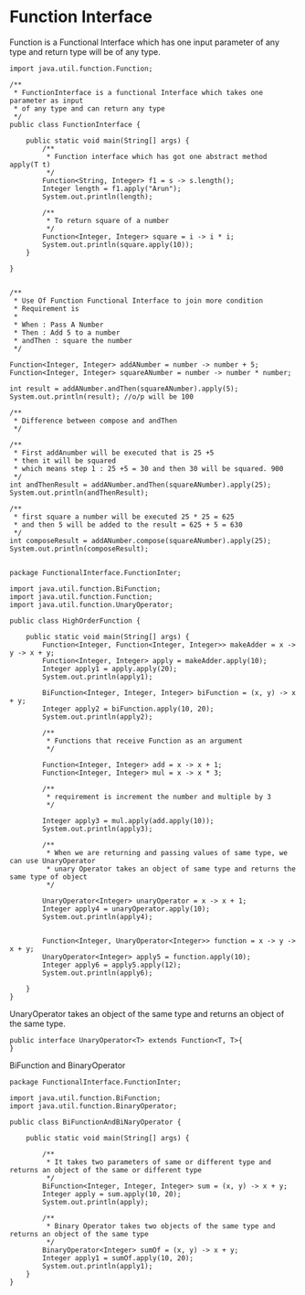 # Function Interface

Function is a Functional Interface which has one input parameter of any 
type and return type will be of any type.

    import java.util.function.Function;
    
    /**
     * FunctionInterface is a functional Interface which takes one parameter as input
     * of any type and can return any type
     */
    public class FunctionInterface {
    
        public static void main(String[] args) {
            /**
             * Function interface which has got one abstract method apply(T t)
             */
            Function<String, Integer> f1 = s -> s.length();
            Integer length = f1.apply("Arun");
            System.out.println(length);
    
            /**
             * To return square of a number
             */
            Function<Integer, Integer> square = i -> i * i;
            System.out.println(square.apply(10));
        }
    
    }
    
    
    /**
     * Use Of Function Functional Interface to join more condition
     * Requirement is
     *
     * When : Pass A Number
     * Then : Add 5 to a number
     * andThen : square the number
     */

    Function<Integer, Integer> addANumber = number -> number + 5;
    Function<Integer, Integer> squareANumber = number -> number * number;

    int result = addANumber.andThen(squareANumber).apply(5);
    System.out.println(result); //o/p will be 100
    
    /**
     * Difference between compose and andThen
     */

    /**
     * First addAnumber will be executed that is 25 +5
     * then it will be squared
     * which means step 1 : 25 +5 = 30 and then 30 will be squared. 900
     */
    int andThenResult = addANumber.andThen(squareANumber).apply(25);
    System.out.println(andThenResult);

    /**
     * first square a number will be executed 25 * 25 = 625
     * and then 5 will be added to the result = 625 + 5 = 630
     */
    int composeResult = addANumber.compose(squareANumber).apply(25);
    System.out.println(composeResult);


    package FunctionalInterface.FunctionInter;
    
    import java.util.function.BiFunction;
    import java.util.function.Function;
    import java.util.function.UnaryOperator;
    
    public class HighOrderFunction {
    
        public static void main(String[] args) {
            Function<Integer, Function<Integer, Integer>> makeAdder = x -> y -> x + y;
            Function<Integer, Integer> apply = makeAdder.apply(10);
            Integer apply1 = apply.apply(20);
            System.out.println(apply1);
    
            BiFunction<Integer, Integer, Integer> biFunction = (x, y) -> x + y;
            Integer apply2 = biFunction.apply(10, 20);
            System.out.println(apply2);
    
            /**
             * Functions that receive Function as an argument
             */
    
            Function<Integer, Integer> add = x -> x + 1;
            Function<Integer, Integer> mul = x -> x * 3;
    
            /**
             * requirement is increment the number and multiple by 3
             */
    
            Integer apply3 = mul.apply(add.apply(10));
            System.out.println(apply3);
    
            /**
             * When we are returning and passing values of same type, we can use UnaryOperator
             * unary Operator takes an object of same type and returns the same type of object
             */
    
            UnaryOperator<Integer> unaryOperator = x -> x + 1;
            Integer apply4 = unaryOperator.apply(10);
            System.out.println(apply4);
    
    
            Function<Integer, UnaryOperator<Integer>> function = x -> y -> x + y;
            UnaryOperator<Integer> apply5 = function.apply(10);
            Integer apply6 = apply5.apply(12);
            System.out.println(apply6);
    
        }
    }


UnaryOperator takes an object of the same type and returns an object of the same type.

    public interface UnaryOperator<T> extends Function<T, T>{
    }
    
    
BiFunction and BinaryOperator

    package FunctionalInterface.FunctionInter;
    
    import java.util.function.BiFunction;
    import java.util.function.BinaryOperator;
    
    public class BiFunctionAndBiNaryOperator {
    
        public static void main(String[] args) {
    
            /**
             * It takes two parameters of same or different type and returns an object of the same or different type
             */
            BiFunction<Integer, Integer, Integer> sum = (x, y) -> x + y;
            Integer apply = sum.apply(10, 20);
            System.out.println(apply);
    
            /**
             * Binary Operator takes two objects of the same type and returns an object of the same type
             */
            BinaryOperator<Integer> sumOf = (x, y) -> x + y;
            Integer apply1 = sumOf.apply(10, 20);
            System.out.println(apply1);
        }
    }
